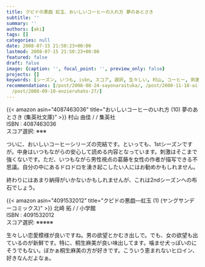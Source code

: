 ```yaml
---
title: クピドの悪戯 虹玉、おいしいコーヒーの入れ方 夢のあとさき
subtitle: ''
summary: ''
authors: [aki]
tags: []
categories: null
date: 2008-07-15 21:50:23+00:00
lastmod: 2008-07-15 21:50:23+00:00
featured: false
draft: false
image: {caption: '', focal_point: '', preview_only: false}
projects: []
keywords: [シーズン, いつも, isbn, スコア, 選択, 生々しい, 村山, コーヒー, 刺激, 2nd]
recommendations: [/post/2008-08-24-sayonaraituka/, /post/2008-11-18-ai-gainaibu-wu/,
  /post/2008-09-10-enzieruhato-27/]
---
```

{{< amazon asin="4087463036" title="おいしいコーヒーのいれ方 (10) 夢のあとさき (集英社文庫)" >}}
村山 由佳 / / 集英社  
ISBN : 4087463036  
スコア選択: ※※※  
  
ついに、おいしいコーヒーシリーズの完結です。といっても、1stシーズンですが。中身はいつもながらの安心して読める内容となっています。刺激はそこまで強くないです。ただ、いつもながら男性視点の葛藤を女性の作者が描写できる不思議。自分の中にあるドロドロを湧き起こしたい人にはお勧めかもしれません。  
  
終わりにはあまり納得がいかないかもしれませんが、これは2ndシーズンへの布石でしょう。  
  
 {{< amazon asin="4091532012" title="クピドの悪戯―虹玉 (1) (ヤングサンデーコミックス)" >}}
北崎 拓 / / 小学館  
ISBN : 4091532012  
スコア選択: ※※※※※  
  
生々しい恋愛模様が良いですね。男の欲望とかむき出しで。でも、女の欲望も出ているのが新鮮です。特に、桐生麻美が良い味出してます。噛ませ犬っぽいのにそうでもない。ぼかぁ桐生麻美の方が好きです。こういう恵まれないヒロイン、好きなんだよなぁ。



